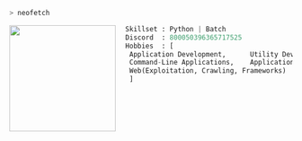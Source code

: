 ```bash
> neofetch
```

<img align="left" src="https://avatars.githubusercontent.com/u/88983497?v=4" width="189"/>

```py
  Skillset : Python | Batch
  Discord  : 800050396365717525
  Hobbies  : [
   Application Development,      Utility Development,
   Command-Line Applications,    Application Interfaces,
   Web(Exploitation, Crawling, Frameworks)
   ]
```
